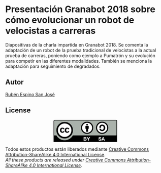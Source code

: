 # Presentación Granabot 2018 sobre cómo evolucionar un robot de velocistas a carreras
Diapositivas de la charla impartida en Granabot 2018.
Se comenta la adaptación de un robot de la prueba tradicional de velocistas a la actual prueba de carreras, poniendo como ejemplo a Pumatrón y su evolución para competir en las diferentes modalidades. También se menciona la adaptación para seguimiento de degradados.

## Autor
[Rubén Espino San José](https://github.com/Resaj)

## License
<p align="center">
<img src="../license/by-sa.png" align = "center">
</p>

Todos estos productos están liberados mediante [Creative Commons Attribution-ShareAlike 4.0 International License](http://creativecommons.org/licenses/by-sa/4.0/).  
_All these products are released under [Creative Commons Attribution-ShareAlike 4.0 International License](http://creativecommons.org/licenses/by-sa/4.0/)._
